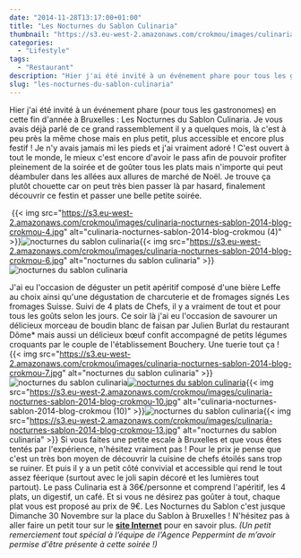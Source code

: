 ```yaml
---
date: "2014-11-28T13:17:00+01:00"
title: "Les Nocturnes du Sablon Culinaria"
thumbnail: "https://s3.eu-west-2.amazonaws.com/crokmou/images/culinaria-nocturnes-sablon-2014-blog-crokmou-2.jpg"
categories:
  - "Lifestyle"
tags:
  - "Restaurant"
description: "Hier j'ai été invité à un événement phare pour tous les gastronomes en cette fin d'année à Bruxelles : Les Nocturnes du Sablon Culinaria."
slug: "les-nocturnes-du-sablon-culinaria"
---
```


Hier j'ai été invité à un événement phare (pour tous les gastronomes) en cette fin d'année à Bruxelles : Les Nocturnes du Sablon Culinaria. Je vous avais déjà parlé de ce grand rassemblement il y a quelques mois, là c'est à peu près la même chose mais en plus petit, plus accessible et encore plus festif ! Je n'y avais jamais mi les pieds et j'ai vraiment adoré ! C'est ouvert à tout le monde, le mieux c'est encore d'avoir le pass afin de pouvoir profiter pleinement de la soirée et de goûter tous les plats mais n'importe qui peut déambuler dans les allées aux allures de marché de Noël. Je trouve ça plutôt chouette car on peut très bien passer là par hasard, finalement découvrir ce festin et passer une belle petite soirée.

 {{< img src="https://s3.eu-west-2.amazonaws.com/crokmou/images/culinaria-nocturnes-sablon-2014-blog-crokmou-4.jpg" alt="culinaria-nocturnes-sablon-2014-blog-crokmou (4)" >}}![nocturnes du sablon culinaria](https://s3.eu-west-2.amazonaws.com/crokmou/images/culinaria-nocturnes-sablon-2014-blog-crokmou-5.jpg){{< img src="https://s3.eu-west-2.amazonaws.com/crokmou/images/culinaria-nocturnes-sablon-2014-blog-crokmou-6.jpg" alt="nocturnes du sablon culinaria" >}}![nocturnes du sablon culinaria](https://s3.eu-west-2.amazonaws.com/crokmou/images/culinaria-nocturnes-sablon-2014-blog-crokmou-1.jpg)

J'ai eu l'occasion de déguster un petit apéritif composé d'une bière Leffe au choix ainsi qu'une dégustation de charcuterie et de fromages signés Les fromages Suisse. Suivi de 4 plats de Chefs, il y a vraiment de tout et pour tous les goûts selon les jours. Ce soir là j'ai eu l'occasion de savourer un délicieux morceau de boudin blanc de faisan par Julien Burlat du restaurant Dôme* mais aussi un délicieux bœuf confit accompagné de petits légumes croquants par le couple de l'établissement Bouchery. Une tuerie tout ça ! {{< img src="https://s3.eu-west-2.amazonaws.com/crokmou/images/culinaria-nocturnes-sablon-2014-blog-crokmou-7.jpg" alt="nocturnes du sablon culinaria" >}}![nocturnes du sablon culinaria](https://s3.eu-west-2.amazonaws.com/crokmou/images/culinaria-nocturnes-sablon-2014-blog-crokmou-8.jpg)[![nocturnes du sablon culinaria](https://s3.eu-west-2.amazonaws.com/crokmou/images/culinaria-nocturnes-sablon-2014-blog-crokmou-9.jpg)](https://s3.eu-west-2.amazonaws.com/crokmou/images/culinaria-nocturnes-sablon-2014-blog-crokmou-9.jpg){{< img src="https://s3.eu-west-2.amazonaws.com/crokmou/images/culinaria-nocturnes-sablon-2014-blog-crokmou-10.jpg" alt="culinaria-nocturnes-sablon-2014-blog-crokmou (10)" >}}![nocturnes du sablon culinaria](https://s3.eu-west-2.amazonaws.com/crokmou/images/culinaria-nocturnes-sablon-2014-blog-crokmou-11.jpg){{< img src="https://s3.eu-west-2.amazonaws.com/crokmou/images/culinaria-nocturnes-sablon-2014-blog-crokmou-13.jpg" alt="nocturnes du sablon culinaria" >}} Si vous faites une petite escale à Bruxelles et que vous êtes tentés par l'expérience, n'hésitez vraiment pas ! Pour le prix je pense que c'est un très bon moyen de découvrir la cuisine de chefs étoilés sans trop se ruiner. Et puis il y a un petit côté convivial et accessible qui rend le tout assez féerique (surtout avec le joli sapin décoré et les lumières tout partout). Le pass Culinaria est à 36€/personne et comprend l'apéritif, les 4 plats, un digestif, un café. Et si vous ne désirez pas goûter à tout, chaque plat vous est proposé au prix de 9€. Les Nocturnes du Sablon c'est jusque Dimanche 30 Novembre sur la place du Sablon à Bruxelles ! N'hésitez pas à aller faire un petit tour sur le **[site Internet](http://www.culinariasquare.com/culinaria-sablon/)** pour en savoir plus. _(Un petit remerciement tout spécial à l’équipe de l'Agence Peppermint de m’avoir permise d'être présente à cette soirée !)_
